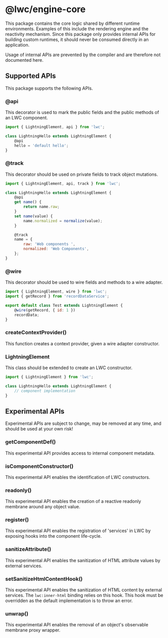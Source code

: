# @lwc/engine-core

This package contains the core logic shared by different runtime environments. Examples of this
include the rendering engine and the reactivity mechanism. Since this package only provides
internal APIs for building custom runtimes, it should never be consumed directly in an
application.

Usage of internal APIs are prevented by the compiler and are therefore not documented here.

## Supported APIs

This package supports the following APIs.

### @api

This decorator is used to mark the public fields and the public methods of an LWC component.

```js
import { LightningElement, api } from 'lwc';

class LightningHello extends LightningElement {
    @api
    hello = 'default hello';
}
```

### @track

This decorator should be used on private fields to track object mutations.

```js
import { LightningElement, api, track } from 'lwc';

class LightningHello extends LightningElement {
    @api
    get name() {
        return name.raw;
    }
    set name(value) {
        name.normalized = normalize(value);
    }

    @track
    name = {
        raw: 'Web components ',
        normalized: 'Web Components',
    };
}
```

### @wire

This decorator should be used to wire fields and methods to a wire adapter.

```js
import { LightningElement, wire } from 'lwc';
import { getRecord } from 'recordDataService';

export default class Test extends LightningElement {
    @wire(getRecord, { id: 1 })
    recordData;
}
```

### createContextProvider()

This function creates a context provider, given a wire adapter constructor.

### LightningElement

This class should be extended to create an LWC constructor.

```js
import { LightningElement } from 'lwc';

class LightningHello extends LightningElement {
    // component implementation
}
```

## Experimental APIs

Experimental APIs are subject to change, may be removed at any time, and should be used at your
own risk!

### getComponentDef()

This experimental API provides access to internal component metadata.

### isComponentConstructor()

This experimental API enables the identification of LWC constructors.

### readonly()

This experimental API enables the creation of a reactive readonly membrane around any object
value.

### register()

This experimental API enables the registration of 'services' in LWC by exposing hooks into the
component life-cycle.

### sanitizeAttribute()

This experimental API enables the sanitization of HTML attribute values by external services.

### setSanitizeHtmlContentHook()

This experimental API enables the sanitization of HTML content by external services. The `lwc:inner-html` binding relies on this hook. This hook must be overridden as the default implementation is to throw an error.

### unwrap()

This experimental API enables the removal of an object's observable membrane proxy wrapper.
